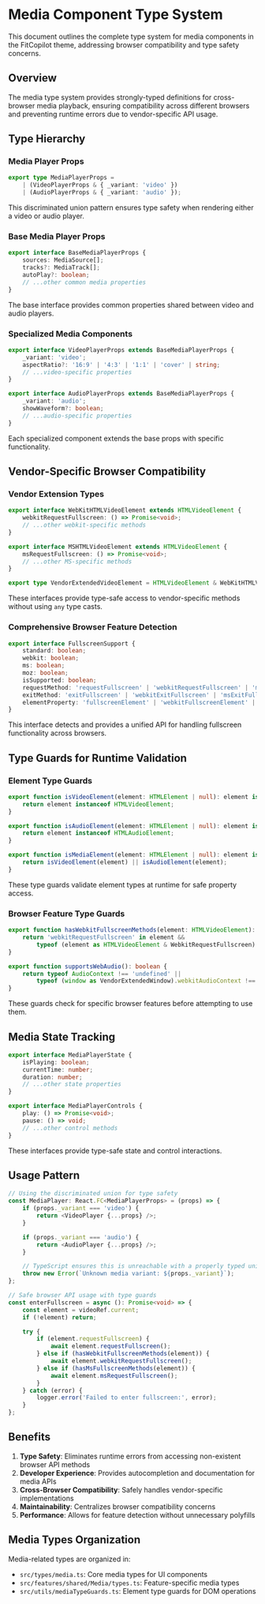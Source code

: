 # Media Component Type System

This document outlines the complete type system for media components in the FitCopilot theme, addressing browser compatibility and type safety concerns.

## Overview

The media type system provides strongly-typed definitions for cross-browser media playback, ensuring compatibility across different browsers and preventing runtime errors due to vendor-specific API usage.

## Type Hierarchy

### Media Player Props

```typescript
export type MediaPlayerProps =
    | (VideoPlayerProps & { _variant: 'video' })
    | (AudioPlayerProps & { _variant: 'audio' });
```

This discriminated union pattern ensures type safety when rendering either a video or audio player.

### Base Media Player Props

```typescript
export interface BaseMediaPlayerProps {
    sources: MediaSource[];
    tracks?: MediaTrack[];
    autoPlay?: boolean;
    // ...other common media properties
}
```

The base interface provides common properties shared between video and audio players.

### Specialized Media Components

```typescript
export interface VideoPlayerProps extends BaseMediaPlayerProps {
    _variant: 'video';
    aspectRatio?: '16:9' | '4:3' | '1:1' | 'cover' | string;
    // ...video-specific properties
}

export interface AudioPlayerProps extends BaseMediaPlayerProps {
    _variant: 'audio';
    showWaveform?: boolean;
    // ...audio-specific properties
}
```

Each specialized component extends the base props with specific functionality.

## Vendor-Specific Browser Compatibility

### Vendor Extension Types

```typescript
export interface WebKitHTMLVideoElement extends HTMLVideoElement {
    webkitRequestFullscreen: () => Promise<void>;
    // ...other webkit-specific methods
}

export interface MSHTMLVideoElement extends HTMLVideoElement {
    msRequestFullscreen: () => Promise<void>;
    // ...other MS-specific methods
}

export type VendorExtendedVideoElement = HTMLVideoElement & WebKitHTMLVideoElement & MSHTMLVideoElement;
```

These interfaces provide type-safe access to vendor-specific methods without using `any` type casts.

### Comprehensive Browser Feature Detection

```typescript
export interface FullscreenSupport {
    standard: boolean;
    webkit: boolean;
    ms: boolean;
    moz: boolean;
    isSupported: boolean;
    requestMethod: 'requestFullscreen' | 'webkitRequestFullscreen' | 'msRequestFullscreen' | 'mozRequestFullscreen' | null;
    exitMethod: 'exitFullscreen' | 'webkitExitFullscreen' | 'msExitFullscreen' | 'mozCancelFullScreen' | null;
    elementProperty: 'fullscreenElement' | 'webkitFullscreenElement' | 'msFullscreenElement' | 'mozFullScreenElement' | null;
}
```

This interface detects and provides a unified API for handling fullscreen functionality across browsers.

## Type Guards for Runtime Validation

### Element Type Guards

```typescript
export function isVideoElement(element: HTMLElement | null): element is HTMLVideoElement {
    return element instanceof HTMLVideoElement;
}

export function isAudioElement(element: HTMLElement | null): element is HTMLAudioElement {
    return element instanceof HTMLAudioElement;
}

export function isMediaElement(element: HTMLElement | null): element is HTMLMediaElement {
    return isVideoElement(element) || isAudioElement(element);
}
```

These type guards validate element types at runtime for safe property access.

### Browser Feature Type Guards

```typescript
export function hasWebkitFullscreenMethods(element: HTMLVideoElement): element is VendorExtendedVideoElement & WebkitRequestFullscreen {
    return 'webkitRequestFullscreen' in element &&
        typeof (element as HTMLVideoElement & WebkitRequestFullscreen).webkitRequestFullscreen === 'function';
}

export function supportsWebAudio(): boolean {
    return typeof AudioContext !== 'undefined' || 
        typeof (window as VendorExtendedWindow).webkitAudioContext !== 'undefined';
}
```

These guards check for specific browser features before attempting to use them.

## Media State Tracking

```typescript
export interface MediaPlayerState {
    isPlaying: boolean;
    currentTime: number;
    duration: number;
    // ...other state properties
}

export interface MediaPlayerControls {
    play: () => Promise<void>;
    pause: () => void;
    // ...other control methods
}
```

These interfaces provide type-safe state and control interactions.

## Usage Pattern

```typescript
// Using the discriminated union for type safety
const MediaPlayer: React.FC<MediaPlayerProps> = (props) => {
    if (props._variant === 'video') {
        return <VideoPlayer {...props} />;
    }

    if (props._variant === 'audio') {
        return <AudioPlayer {...props} />;
    }

    // TypeScript ensures this is unreachable with a properly typed union
    throw new Error(`Unknown media variant: ${props._variant}`);
};

// Safe browser API usage with type guards
const enterFullscreen = async (): Promise<void> => {
    const element = videoRef.current;
    if (!element) return;

    try {
        if (element.requestFullscreen) {
            await element.requestFullscreen();
        } else if (hasWebkitFullscreenMethods(element)) {
            await element.webkitRequestFullscreen();
        } else if (hasMsFullscreenMethods(element)) {
            await element.msRequestFullscreen();
        }
    } catch (error) {
        logger.error('Failed to enter fullscreen:', error);
    }
};
```

## Benefits

1. **Type Safety**: Eliminates runtime errors from accessing non-existent browser API methods
2. **Developer Experience**: Provides autocompletion and documentation for media APIs
3. **Cross-Browser Compatibility**: Safely handles vendor-specific implementations
4. **Maintainability**: Centralizes browser compatibility concerns
5. **Performance**: Allows for feature detection without unnecessary polyfills

## Media Types Organization

Media-related types are organized in:

- `src/types/media.ts`: Core media types for UI components
- `src/features/shared/Media/types.ts`: Feature-specific media types
- `src/utils/mediaTypeGuards.ts`: Element type guards for DOM operations 